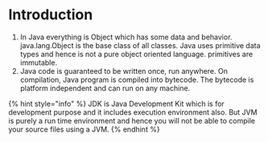 # Introduction

1. In Java everything is Object which has some data and behavior. java.lang.Object is the base class of all classes. Java uses primitive data types and hence is not a pure object oriented language. primitives are immutable.
2. Java code is guaranteed to be written once, run anywhere. On compilation, Java program is compiled into bytecode. The bytecode is platform independent and can run on any machine.

{% hint style="info" %}
JDK is Java Development Kit which is for development purpose and it includes execution environment also. But JVM is purely a run time environment and hence you will not be able to compile your source files using a JVM.
{% endhint %}



